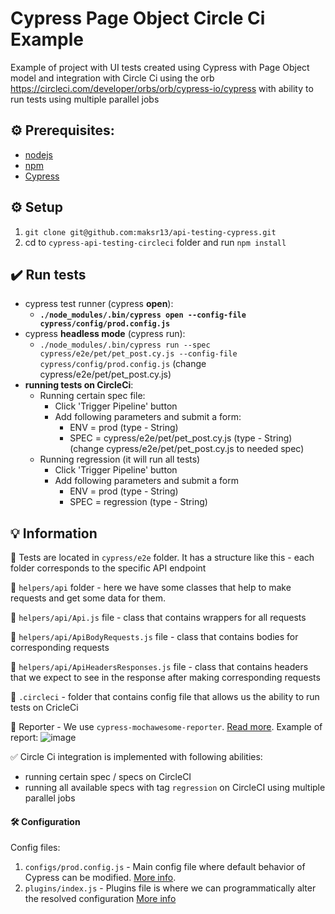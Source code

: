 # Cypress Page Object Circle Ci Example
Example of project with UI tests created using Cypress with Page Object model and integration with Circle Ci using the orb https://circleci.com/developer/orbs/orb/cypress-io/cypress with ability to run tests using multiple parallel jobs

## :gear: Prerequisites:

- [nodejs](https://nodejs.org/en/)
- [npm](https://docs.npmjs.com/about-npm)
- [Cypress](https://www.cypress.io/)

## :gear: Setup

1. `git clone git@github.com:maksr13/api-testing-cypress.git`
2. cd to `cypress-api-testing-circleci` folder and run `npm install`


## :heavy_check_mark: Run tests

- cypress test runner (cypress __open__):
    - **`./node_modules/.bin/cypress open --config-file cypress/config/prod.config.js`**
- cypress __headless mode__ (cypress run):
    - `./node_modules/.bin/cypress run --spec cypress/e2e/pet/pet_post.cy.js --config-file cypress/config/prod.config.js` (change cypress/e2e/pet/pet_post.cy.js)
- **running tests on CircleCi**:
    - Running certain spec file:
        - Click 'Trigger Pipeline' button
        - Add following parameters and submit a form:
            - ENV = prod (type - String)
            - SPEC = cypress/e2e/pet/pet_post.cy.js (type - String) (change cypress/e2e/pet/pet_post.cy.js  to needed spec)
    - Running regression (it will run all tests)
        - Click 'Trigger Pipeline' button
        - Add following parameters and submit a form
            - ENV = prod (type - String)
            - SPEC = regression (type - String)

## :bulb: Information
:file_folder: Tests are located in `cypress/e2e` folder.
It has a structure like this - each folder corresponds to the specific API endpoint

:file_folder: `helpers/api` folder - here we have some classes that help to make requests and get some data for them.

:file_folder: `helpers/api/Api.js` file - class that contains wrappers for all requests

:file_folder: `helpers/api/ApiBodyRequests.js` file - class that contains bodies for corresponding requests

:file_folder: `helpers/api/ApiHeadersResponses.js` file - class that contains headers that we expect to see in the response after making corresponding requests

:file_folder: `.circleci`  - folder that contains config file that allows us the ability to run tests on CricleCi

📝 Reporter
    - We use `cypress-mochawesome-reporter`. [Read more](https://www.npmjs.com/package/cypress-mochawesome-reporter). Example of report:
![image](https://github.com/maksr13/cypress-page-object-circleci/assets/22858879/5b881025-097e-4d81-be6e-3d8a4b6c681e)

✅ Circle Ci integration is implemented with following abilities:
- running certain spec / specs on CircleCI
- running all available specs with tag `regression` on CircleCI using multiple parallel jobs

#### :hammer_and_wrench: Configuration
Config files:
1. `configs/prod.config.js` - Main config file where default behavior of Cypress can be modified. [More info](https://docs.cypress.io/guides/references/configuration).
2. `plugins/index.js` - Plugins file is where we can programmatically alter the resolved configuration [More info](https://docs.cypress.io/guides/tooling/plugins-guide#Use-Cases)
